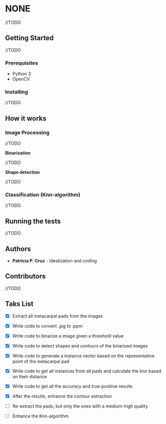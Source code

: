 # NONE

//TODO

## Getting Started

//TODO

### Prerequisites

- Python 3
- OpenCV

### Installing

//TODO

## How it works

### Image Processing

//TODO

**Binarization**

//TODO

**Shape detection**

//TODO

### Classification (Knn-algorithm)

//TODO

## Running the tests

//TODO

## Authors

- **Patrícia P. Cruz** - Idealization and coding

## Contributors

//TODO

## Taks List

- [x] Extract all metacarpal pads from the images
- [x] Write code to convert .jpg to .ppm
- [x] Write code to binarize a image given a threshold value
- [x] Write code to detect shapes and contours of the binarized images
- [x] Write code to generate a instance vector based on the representative point of the metacarpal pad
- [x] Write code to get all instances from all pads and calculate the knn based on their distance
- [x] Write code to get all the accuracy and true-positive results

- [x] After the results, enhance the contour extraction
- [ ] Re-extract the pads, but only the ones with a medium-high quality
- [ ] Enhance the Knn-algorithm
